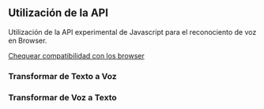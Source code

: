 
## Utilización de la API 

Utilización de la API experimental de Javascript para el reconociento de voz en Browser.

[Chequear compatibilidad con los browser](https://developer.mozilla.org/en-US/docs/Web/API/SpeechSynthesisUtterance#Browser_compatibility)

### Transformar de Texto a Voz

### Transformar de Voz a Texto